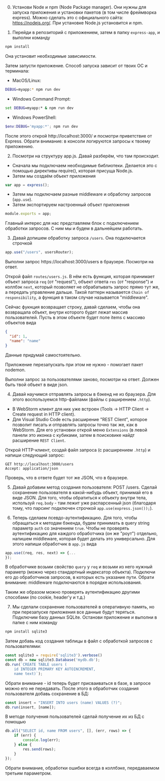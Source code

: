 0. Установи Node и npm (Node Package manager). Они нужны для запуска приложения и установки пакетов (в том числе
   фреймворка express).
   Можно сделать это с официального сайта: https://nodejs.org/. При установке Node.js установится и npm.

1. Перейди в репозиторий с приложением, затем в папку `express-app`, и выполни команду

```bash
npm install
```

Она установит необходимые зависимости.

Затем запусти приложение. Способ запуска зависит от твоих ОС и терминала:

- MacOS/Linux:

```bash
DEBUG=myapp:* npm run dev
```

- Windows Command Prompt:

```cmd
set DEBUG=myapp:* & npm run dev
```

- Windows PowerShell:

```powershell
$env:DEBUG='myapp:*'; npm run dev
```

После этого открой http://localhost:3000/ и посмотри приветствие от Express. Обрати внимание: в консоли логируются запросы к твоему приложению.

2. Посмотри на структуру app.js. Давай разберём, что там происходит.

- Сначала мы подключаем необходимые библиотеки. Делается это с помощью директивы require(), которая присуща Node.js.
- Затем мы создаём объект приложения

```js
var app = express();
```

- Затем мы подключаем разные middleware и обработку запросов (`app.use`).
- Затем экспортируем настроенный объект приложения

```js
module.exports = app;
```

Главный интерес для нас представляем блок с подключением обработки запросов. С ним мы и будем в дальнейшем работать.

3. Давай допишем обработку запроса `/users`. Она подключается строчкой

```js
app.use("/users", usersRouter);
```

Выполни запрос https://localhost:3000/users в браузере. Посмотри на ответ.

Открой файл `routes/users.js`. В нём есть функция, которая принимает объект запроса `req` (от "request"), объект ответа
`res` (от "response") и коллбэк `next`,
который позволяет не обрабатывать запрос прямо тут же, а передать управление дальше. Такой паттерн называется
`Chain of responsibility`, а функция в таком случае
называется "middleware".

Сейчас фукнция возвращает строку, давай сделаем, чтобы она возвращала объект, внутри которого будет лежат массив
пользователей.
Пусть в этом объекте будет поле items с массиво объектов вида

```json
{
  "id": 1,
  "name": "name"
}
```

Данные придумай самостоятельно.

Приложение перезапускать при этом не нужно - помогает пакет nodemon.

Выполни запрос за пользователями заново, посмотри на ответ. Должен быть твой объект в виде json.

4. Давай научимся отправлять запросы в бэкенд не из браузера. Для этого воспользуемся http-файлами (файлы с раширением
   `.http`).

- В WebStorm клиент для них уже встроен (Tools -> HTTP Client -> Create request in HTTP client).
- Для Visual Studio Code есть расширение "REST Client", которое позволит писать и отправлять запросы точно так же, как в
  WebStorm.
  Для его установки открой меню `Extensions` (в левой панели это иконка с кубиками, затем в поисковике найдт расширение
  `REST Client`.

Открой HTTP-клиент, создай файл запроса (с расширением `.http`) и напиши следующий запрос:

```http
GET http://localhost:3000/users
Accept: application/json
```

Проверь, что в ответе будет тот же JSON, что в браузере.

5. Давай добавим метод создания пользователя: POST /users. Сделай сохранение пользователя в какой-нибудь объект,
   принимай его в виде JSON.
   Для того, чтобы обратиться к объекту внутри тела, используй `req.body` - там лежит уже распарсенный json (благодаря
   тому, что парсинг подключен строчкой
   `app.use(express.json());`).

6. Теперь сделаем псевдо-аутентификацию. Для того, чтобы обращаться к методам бэкенда, будем принимать в query string
   параметр `auth`
   со значением `true`. Чтобы не проверять аутентификацию для каждого обработчика (он же "роут") отдельно, напишем
   middleware,
   которая будет делать это универсально.
   Для этого напиши обработчик в `app.js` вида

```js
app.use((req, res, next) => {...
});
```

В обработчике возьми свойство `query` у `req` и возьми из него нужный параметр (можно через стандартный индексатор
объекта).
Подключи его до обработчиков запросов, в которых есть указание пути. Обрати внимание: middleware подключаются в порядке
использования.

Таким же образом можно проверять аутентификацию другими способами (по cookie, header'у и т.д.)

7. Мы сделали сохранение пользователей в оперативную память, но при перезапуске приложения все данные будут теряться.
   Подключим базу данных SQLite.
   Останови приложение и выполни в папке с ним команду

```bash
npm install sqlite3
```

Затем добавь код создания таблицы в файл с обработкой запросов с пользователями:

```js
const sqlite3 = require('sqlite3').verbose()
const db = new sqlite3.Database('mydb.db');
db.run(`CREATE TABLE users (
    id INTEGER PRIMARY KEY AUTOINCREMENT,
    name text)`);
```

Обрати внимание - id теперь будет присваиваться в базе, в запросе можно его не передавать.
После этого в обработчик создания пользователя добавь сохранение в БД:

```js
const insert = "INSERT INTO users (name) VALUES (?)";
db.run(insert, [name]);
```

В методе получения пользователей сделай получение их из БД с помощью

```js
db.all("SELECT id, name FROM users", [], (err, rows) => {
    if (err) {
        console.log(err);
    } else {
        res.send(rows);
    }
});
```

Обрати внимание, обработки ошибки всегда в коллбэке, передаваемом третьим параметром.
